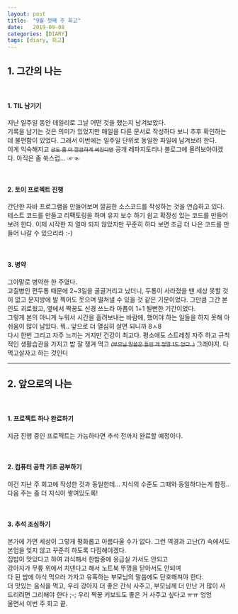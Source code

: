 ```yaml
---
layout: post
title:  "9월 첫째 주 회고"
date:   2019-09-08
categories: [DIARY]
tags: [diary, 회고]
---
```


## 1. 그간의 나는

<br/>

#### 1. TIL 남기기
지난 일주일 동안 데일리로 그날 어떤 것을 했는지 남겨보았다.  
기록을 남기는 것은 의미가 있었지만 매일을 다른 문서로 작성하다 보니 추후 확인하는데 불편함이 있었다. 그래서 이번에는 일주일 단위로 동일한 파일에 남겨보려 한다.  
이게 익숙해지고 ~~<small>글도 좀 더 깔끔하게 써진다면</small>~~ 공개 레파지토리나 블로그에 올려보아야겠다. 아직은 좀 쑥스럽... ☞☜ 

<br/>

#### 2. 토이 프로젝트 진행
간단한 자바 프로그램을 만들어보며 깔끔한 소스코드를 작성하는 것을 연습하고 있다. 테스트 코드를 만들고 리팩토링을 하며 유지 보수 하기 쉽고 확장성 있는 코드를 만들어보려 한다. 이제 시작한 지 얼마 되지 않았지만 꾸준히 하다 보면 조금 더 나은 코드를 만들어 나갈 수 있으리라 :-)

<br/>

#### 3. 병약
그야말로 병약한 한 주였다.  
고질병인 편두통 때문에 2~3일을 골골거리고 났더니, 두통이 사라졌을 땐 세상 못할 것이 없고 문지방에 발 찍어도 웃으며 떨쳐낼 수 있을 것 같은 기분이었다. 그만큼 그간 본인도 괴로웠고, 옆에서 짝꿍도 신경 쓰느라 아픔이 1+1 될뻔한 기간이었다.  
그렇게 본의 아니게 누워서 시간을 흘려보내는 바람에, 했어야 하는 일들을 하지 못해 아쉬움이 많이 남았다. 뭐.. 앞으로 더 열심히 살면 되니까 8ㅅ8   
다시 한번 그리고 자주 느끼는 거지만 건강이 최고다. 평소에도 스트레칭 자주 하고 규칙적인 생활습관을 가지고 밥 잘 챙겨 먹고 ~~<small>(부모님 말씀은 틀린 게 정말 1도 없다..)</small>~~ 그래야지. 다 먹고살자고 하는 것인디

---

## 2. 앞으로의 나는

<br/>

#### 1. 프로젝트 하나 완료하기
지금 진행 중인 프로젝트는 가능하다면 추석 전까지 완료할 예정이다.  

<br/>

#### 2. 컴퓨터 공학 기초 공부하기
이건 지난 주 회고에 작성한 것과 동일한데... 지식의 수준도 그때와 동일하다는게 함정.. 다음 주는 좀 더 지식이 쌓여있도록! 

<br/>

#### 3. 추석 조심하기
본가에 가면 세상이 그렇게 평화롭고 아름다울 수가 없다. 그런 역경과 고난(?) 속에서도 본업을 잊지 않고 꾸준히 하도록 다짐해야겠다.  
집밥이 맛있다고 하여 과식해서 한밤중에 응급실 가서도 안되고  
강아지가 무릎 위에서 치댄다고 해서 노트북 뚜껑을 닫아서도 안되며  
다 된 밤에 야식 먹으러 가자고 유혹하는 부모님의 말씀에도 단호해져야 한다.  
더 맛있는 음식을 먹고, 우리 강아지 더 좋은 간식 사주고, 부모님께 더 만난 거 많이 사드리려면 그리해야 한다 ;-; 우리 짝꿍 키보드도 좋은 거 사주고 싶다고 ㅠㅠ 엉엉  
울면서 이번 주 회고 끝.